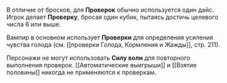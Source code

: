 В отличие от бросков, для **Проверок** обычно используется один дайс. Игрок делает **Проверку**, бросая один кубик, пытаясь достичь целевого числа 6 или выше. 

Вампир в основном использует **Проверки** для определения усиления чувства голода (см. [[проверки Голода, Кормления и Жажды]], стр. 211). 

Персонажи не могут использовать **Силу воли** для повторного выполнения проверок. [[Автоматические выигрыши]] и [[Взятие половины]] никогда не применяются к проверкам.